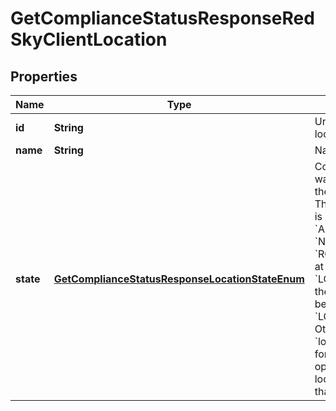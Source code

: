 

# GetComplianceStatusResponseRedSkyClientLocation


## Properties

| Name | Type | Description | Notes |
|------------ | ------------- | ------------- | -------------|
|**id** | **String** | Unique identifier for the location. |  |
|**name** | **String** | Name of the location. |  |
|**state** | [**GetComplianceStatusResponseLocationStateEnum**](GetComplianceStatusResponseLocationStateEnum.md) | Configuration stage that was last completed for the specified location. The order of precedence is &#x60;LOCATION_SETUP&#x60;, &#x60;ALERTS&#x60;, &#x60;NETWORK_ELEMENTS&#x60;, &#x60;ROUTING_ENABLE&#x60;. If at least one location is &#x60;LOCATION_SETUP&#x60;, then &#x60;locationState&#x60; will be set to &#x60;LOCATION_SETUP&#x60;. Otherwise, &#x60;locationState&#x60; will check for the next precedence option and at least one location should have that option. |  [optional] |



